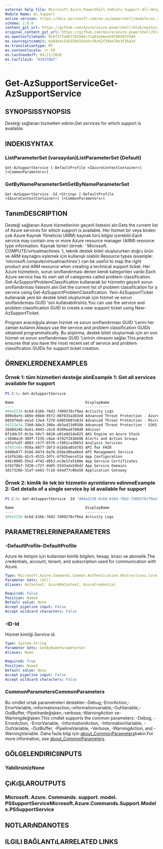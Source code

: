 ```yaml
---
external help file: Microsoft.Azure.PowerShell.Cmdlets.Support.dll-Help.xml
Module Name: Az.Support
online version: https://docs.microsoft.com/en-us/powershell/module/az.support/get-azsupportservice
schema: 2.0.0
content_git_url: https://github.com/Azure/azure-powershell/blob/master/src/Support/Support/help/Get-AzSupportService.md
original_content_git_url: https://github.com/Azure/azure-powershell/blob/master/src/Support/Support/help/Get-AzSupportService.md
ms.openlocfilehash: 019f37fa6b735b506c71a914a6ea59700565fd49
ms.sourcegitcommit: 6a91b4c545350d316d3cf8c62f384478e3f3ba24
ms.translationtype: MT
ms.contentlocale: tr-TR
ms.lasthandoff: 04/21/2020
ms.locfileid: "93937807"
---
```

# <span data-ttu-id="b2b8d-101">Get-AzSupportService</span><span class="sxs-lookup"><span data-stu-id="b2b8d-101">Get-AzSupportService</span></span>

## <span data-ttu-id="b2b8d-102">SYNOPSIS</span><span class="sxs-lookup"><span data-stu-id="b2b8d-102">SYNOPSIS</span></span>
<span data-ttu-id="b2b8d-103">Desteği sağlanan hizmetleri edinin.</span><span class="sxs-lookup"><span data-stu-id="b2b8d-103">Get services for which support is available.</span></span> 

## <span data-ttu-id="b2b8d-104">INDEKI</span><span class="sxs-lookup"><span data-stu-id="b2b8d-104">SYNTAX</span></span>

### <span data-ttu-id="b2b8d-105">ListParameterSet (varsayılan)</span><span class="sxs-lookup"><span data-stu-id="b2b8d-105">ListParameterSet (Default)</span></span>
```
Get-AzSupportService [-DefaultProfile <IAzureContextContainer>] [<CommonParameters>]
```

### <span data-ttu-id="b2b8d-106">GetByNameParameterSet</span><span class="sxs-lookup"><span data-stu-id="b2b8d-106">GetByNameParameterSet</span></span>
```
Get-AzSupportService -Id <String> [-DefaultProfile <IAzureContextContainer>] [<CommonParameters>]
```

## <span data-ttu-id="b2b8d-107">Tanım</span><span class="sxs-lookup"><span data-stu-id="b2b8d-107">DESCRIPTION</span></span>
<span data-ttu-id="b2b8d-108">Desteği sağlanan Azure hizmetlerinin geçerli listesini alır.</span><span class="sxs-lookup"><span data-stu-id="b2b8d-108">Gets the current list of Azure services for which support is available.</span></span> <span data-ttu-id="b2b8d-109">Her hizmet bir veya birden çok Azure Kaynak Yöneticisi (ARM) kaynak türü bilgisi içerebilir.</span><span class="sxs-lookup"><span data-stu-id="b2b8d-109">Each service may contain one or more Azure resource manager (ARM) resource type information.</span></span> <span data-ttu-id="b2b8d-110">Kaynak türleri (örnek: ' Microsoft. COMPUTE/virtualmachines '), teknik destek bileti oluştururken doğru ürün ve ARM kaynağını eşlemek için kullanışlı olabilir.</span><span class="sxs-lookup"><span data-stu-id="b2b8d-110">Resource types (example: 'microsoft.compute/virtualmachines') can be useful to map the right product and ARM resource when creating a technical support ticket.</span></span> <span data-ttu-id="b2b8d-111">Her Azure hizmetinin, sorun sınıflandırması denen kendi kategorileri vardır.</span><span class="sxs-lookup"><span data-stu-id="b2b8d-111">Each Azure service has its own set of categories called problem classification.</span></span> <span data-ttu-id="b2b8d-112">Get-AzSupportProblemClassification kullanarak bir hizmetin geçerli sorun sınıflandırması listesini alın.</span><span class="sxs-lookup"><span data-stu-id="b2b8d-112">Get the current list of problem classification for a service using Get-AzSupportProblemClassification.</span></span> <span data-ttu-id="b2b8d-113">Yeni-AzSupportTicket kullanarak yeni bir destek bileti oluşturmak için hizmet ve sorun sınıflandırması GUID 'sini kullanabilirsiniz.</span><span class="sxs-lookup"><span data-stu-id="b2b8d-113">You can use the service and problem classification GUID to create a new support ticket using New-AzSupportTicket.</span></span>

<span data-ttu-id="b2b8d-114">Program aracılığıyla alınan hizmet ve sorun sınıflandırması GUID 'Lerini her zaman kullanın.</span><span class="sxs-lookup"><span data-stu-id="b2b8d-114">Always use the service and problem classification GUIDs obtained programmatically.</span></span> <span data-ttu-id="b2b8d-115">Bu alıştırma, destek bileti oluşturmak için en son hizmet ve sorun sınıflandırması GUID 'Lerinin olmasını sağlar.</span><span class="sxs-lookup"><span data-stu-id="b2b8d-115">This practice ensures that you have the most recent set of service and problem classification GUIDs for support ticket creation.</span></span>

## <span data-ttu-id="b2b8d-116">ÖRNEKLERDEN</span><span class="sxs-lookup"><span data-stu-id="b2b8d-116">EXAMPLES</span></span>

### <span data-ttu-id="b2b8d-117">Örnek 1: tüm hizmetleri desteğe alın</span><span class="sxs-lookup"><span data-stu-id="b2b8d-117">Example 1: Get all services available for support</span></span>
```powershell
PS C:\> Get-AzSupportService

Name                                 DisplayName
----                                 -----------
484e2236-bc6d-b1bb-76d2-7d09278cf9ea Activity Logs
809e8afe-489e-08b0-95f2-08f835a383e8 Advanced Threat Protection - Azure
6859f4e8-4a1d-13e4-f276-6d055007e83d Advanced Threat Protection - Microsoft Defender
94332e54-73b0-b8e3-306e-db3ad13d950b Advanced Threat Protection - O365
26d8424b-0a41-4443-cbc6-0309ea8708d0 Advisor
8f1ddc5f-0c5e-50c7-9810-e01a8d1da925 AKS Engine on Azure Stack
c1840ac9-309f-f235-c0ae-4782f283b698 Alerts and Action Groups
e8fe7c6f-d883-c57f-6576-cf801ca30653 Analysis Services
07651e65-958a-0877-36f3-61bbba85d783 API for FHIR
b4d0e877-0166-0474-9a76-b5be30ba40e4 API Management Service
e14f616b-42c5-4515-3d7c-67935eece51a App Configuration
445c0905-55e2-4f42-d853-ec9e17a5180e App Service Certificates
b7d2f8b7-7d20-cf2f-ddd5-5543ada54bd2 App Service Domains
101732bb-31af-ee61-7c16-d4ad77c86a50 Application Gateway
```

### <span data-ttu-id="b2b8d-118">Örnek 2: kimlik ile tek bir hizmetin ayrıntılarını edinme</span><span class="sxs-lookup"><span data-stu-id="b2b8d-118">Example 2: Get details of a single service by id available for support</span></span>
```powershell
PS C:\> Get-AzSupportService -Id "484e2236-bc6d-b1bb-76d2-7d09278cf9ea"

Name                                 DisplayName
----                                 -----------
484e2236-bc6d-b1bb-76d2-7d09278cf9ea Activity Logs
```

## <span data-ttu-id="b2b8d-119">PARAMETRELERINE</span><span class="sxs-lookup"><span data-stu-id="b2b8d-119">PARAMETERS</span></span>

### <span data-ttu-id="b2b8d-120">-DefaultProfile</span><span class="sxs-lookup"><span data-stu-id="b2b8d-120">-DefaultProfile</span></span>
<span data-ttu-id="b2b8d-121">Azure ile iletişim için kullanılan kimlik bilgileri, hesap, kiracı ve abonelik.</span><span class="sxs-lookup"><span data-stu-id="b2b8d-121">The credentials, account, tenant, and subscription used for communication with Azure.</span></span>

```yaml
Type: Microsoft.Azure.Commands.Common.Authentication.Abstractions.Core.IAzureContextContainer
Parameter Sets: (All)
Aliases: AzContext, AzureRmContext, AzureCredential

Required: False
Position: Named
Default value: None
Accept pipeline input: False
Accept wildcard characters: False
```

### <span data-ttu-id="b2b8d-122">-ID</span><span class="sxs-lookup"><span data-stu-id="b2b8d-122">-Id</span></span>
<span data-ttu-id="b2b8d-123">Hizmet kimliği.</span><span class="sxs-lookup"><span data-stu-id="b2b8d-123">Service id.</span></span>

```yaml
Type: System.String
Parameter Sets: GetByNameParameterSet
Aliases: Name

Required: True
Position: Named
Default value: None
Accept pipeline input: False
Accept wildcard characters: False
```

### <span data-ttu-id="b2b8d-124">CommonParameters</span><span class="sxs-lookup"><span data-stu-id="b2b8d-124">CommonParameters</span></span>
<span data-ttu-id="b2b8d-125">Bu cmdlet ortak parametreleri destekler:-Debug,-ErrorAction,-ErrorVariable,-ınformationaction,-ınformationvariable,-OutVariable,-OutBuffer,-Pipelinedeğişken,-verbose,-WarningAction ve-Warningdeğişken.</span><span class="sxs-lookup"><span data-stu-id="b2b8d-125">This cmdlet supports the common parameters: -Debug, -ErrorAction, -ErrorVariable, -InformationAction, -InformationVariable, -OutVariable, -OutBuffer, -PipelineVariable, -Verbose, -WarningAction, and -WarningVariable.</span></span> <span data-ttu-id="b2b8d-126">Daha fazla bilgi için [about_CommonParameters](http://go.microsoft.com/fwlink/?LinkID=113216)bakın.</span><span class="sxs-lookup"><span data-stu-id="b2b8d-126">For more information, see [about_CommonParameters](http://go.microsoft.com/fwlink/?LinkID=113216).</span></span>

## <span data-ttu-id="b2b8d-127">GÖLGELENDIRICI</span><span class="sxs-lookup"><span data-stu-id="b2b8d-127">INPUTS</span></span>

### <span data-ttu-id="b2b8d-128">Yabilirsiniz</span><span class="sxs-lookup"><span data-stu-id="b2b8d-128">None</span></span>

## <span data-ttu-id="b2b8d-129">ÇıKıŞLAR</span><span class="sxs-lookup"><span data-stu-id="b2b8d-129">OUTPUTS</span></span>

### <span data-ttu-id="b2b8d-130">Microsoft. Azure. Commands. support. model. PSSupportService</span><span class="sxs-lookup"><span data-stu-id="b2b8d-130">Microsoft.Azure.Commands.Support.Models.PSSupportService</span></span>

## <span data-ttu-id="b2b8d-131">NOTLARıNDA</span><span class="sxs-lookup"><span data-stu-id="b2b8d-131">NOTES</span></span>

## <span data-ttu-id="b2b8d-132">ILGILI BAĞLANTıLAR</span><span class="sxs-lookup"><span data-stu-id="b2b8d-132">RELATED LINKS</span></span>
